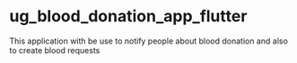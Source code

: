 # ug_blood_donation_app_flutter
This application with be use to notify people about blood donation and also to create blood requests
